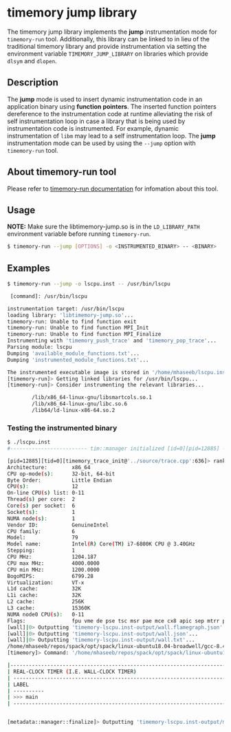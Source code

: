 # timemory jump library

The timemory jump library implements the **jump** instrumentation mode for `timemory-run` tool. Additionally, this library can
be linked to in lieu of the traditional timemory library and provide instrumentation via setting the environment variable
`TIMEMORY_JUMP_LIBRARY` on libraries which provide `dlsym` and `dlopen`.

## Description

The **jump** mode is used to insert dynamic instrumentation code in an application binary using **function pointers**. The inserted function pointers dereference to the instrumentation code at runtime alleviating the risk of self instrumentation loop in case a library that is being used by instrumentation code is instrumented. For example, dynamic instrumentation of `libm` may lead to a self instrumentation loop. The **jump** instrumentation mode can be used by using the `--jump` option with `timemory-run` tool.

## About timemory-run tool

Please refer to [timemory-run documentation](../timemory-run/README.md) for infomation about this tool.

## Usage

**NOTE:** Make sure the libtimemory-jump.so is in the `LD_LIBRARY_PATH` environment variable before running `timemory-run`.

```bash
$ timemory-run --jump [OPTIONS] -o <INSTRUMENTED_BINARY> -- <BINARY>
```

## Examples

```bash
$ timemory-run --jump -o lscpu.inst -- /usr/bin/lscpu

 [command]: /usr/bin/lscpu

instrumentation target: /usr/bin/lscpu
loading library: 'libtimemory-jump.so'...
timemory-run: Unable to find function exit
timemory-run: Unable to find function MPI_Init
timemory-run: Unable to find function MPI_Finalize
Instrumenting with 'timemory_push_trace' and 'timemory_pop_trace'...
Parsing module: lscpu
Dumping 'available_module_functions.txt'...
Dumping 'instrumented_module_functions.txt'...

The instrumented executable image is stored in '/home/mhaseeb/lscpu.inst'
[timemory-run]> Getting linked libraries for /usr/bin/lscpu...
[timemory-run]> Consider instrumenting the relevant libraries...

        /lib/x86_64-linux-gnu/libsmartcols.so.1
        /lib/x86_64-linux-gnu/libc.so.6
        /lib64/ld-linux-x86-64.so.2
```

### Testing the instrumented binary
```bash
$ ./lscpu.inst
#------------------------- tim::manager initialized [id=0][pid=12885] -------------------------#

[pid=12885][tid=0][timemory_trace_init@'../source/trace.cpp':636]> rank = 0, pid = 12885, thread = 0, args = wall_clock...
Architecture:        x86_64
CPU op-mode(s):      32-bit, 64-bit
Byte Order:          Little Endian
CPU(s):              12
On-line CPU(s) list: 0-11
Thread(s) per core:  2
Core(s) per socket:  6
Socket(s):           1
NUMA node(s):        1
Vendor ID:           GenuineIntel
CPU family:          6
Model:               79
Model name:          Intel(R) Core(TM) i7-6800K CPU @ 3.40GHz
Stepping:            1
CPU MHz:             1204.187
CPU max MHz:         4000.0000
CPU min MHz:         1200.0000
BogoMIPS:            6799.28
Virtualization:      VT-x
L1d cache:           32K
L1i cache:           32K
L2 cache:            256K
L3 cache:            15360K
NUMA node0 CPU(s):   0-11
Flags:               fpu vme de pse tsc msr pae mce cx8 apic sep mtrr pge mca cmov pat pse36 clflush dts acpi mmx fxsr sse sse2 ss ht tm pbe syscall nx pdpe1gb rdtscp lm constant_tsc arch_perfmon pebs bts rep_good nopl xtopology nonstop_tsc cpuid aperfmperf pni pclmulqdq dtes64 monitor ds_cpl vmx est tm2 ssse3 sdbg fma cx16 xtpr pdcm pcid dca sse4_1 sse4_2 x2apic movbe popcnt tsc_deadline_timer aes xsave avx f16c rdrand lahf_lm abm 3dnowprefetch cpuid_fault epb cat_l3 cdp_l3 invpcid_single pti intel_ppin ssbd ibrs ibpb stibp tpr_shadow vnmi flexpriority ept vpid fsgsbase tsc_adjust bmi1 hle avx2 smep bmi2 erms invpcid rtm cqm rdt_a rdseed adx smap intel_pt xsaveopt cqm_llc cqm_occup_llc cqm_mbm_total cqm_mbm_local dtherm ida arat pln pts md_clear flush_l1d
[wall]|0> Outputting 'timemory-lscpu.inst-output/wall.flamegraph.json'...
[wall]|0> Outputting 'timemory-lscpu.inst-output/wall.json'...
[wall]|0> Outputting 'timemory-lscpu.inst-output/wall.txt'...
/home/mhaseeb/repos/spack/opt/spack/linux-ubuntu18.04-broadwell/gcc-8.4.0/python-3.7.7-2dybrjceqs3qc4k7ci56t56bvzb4csxc/bin/python: Error while finding module specification for 'timemory.plotting' (ModuleNotFoundError: No module named 'timemory')
[timemory]> Command: '/home/mhaseeb/repos/spack/opt/spack/linux-ubuntu18.04-broadwell/gcc-8.4.0/python-3.7.7-2dybrjceqs3qc4k7ci56t56bvzb4csxc/bin/python -m timemory.plotting -f timemory-lscpu.inst-output/wall.json -t "wall " -o timemory-lscpu.inst-output' returned a non-zero exit code: 256... plot/definition.hpp:77 plot generation failed

|----------------------------------------------------------------------------------------------------|
| REAL-CLOCK TIMER (I.E. WALL-CLOCK TIMER)                                                             |
| ---------------------------------------------------------------------------------------------------- |
| LABEL                                                                                                | COUNT    | DEPTH    | METRIC   | UNITS    | SUM      | MEAN     | MIN      | MAX      | STDDEV   | % SELF   |
| ----------                                                                                           | -------- | -------- | -------- | -------- | -------- | -------- | -------- | -------- | -------- | -------- |
| >>> main                                                                                             | 1        | 0        | wall     | sec      | 0.026    | 0.026    | 0.026    | 0.026    | 0.000    | 100.0    |
| ---------------------------------------------------------------------------------------------------- |


[metadata::manager::finalize]> Outputting 'timemory-lscpu.inst-output/metadata.json'...
```
